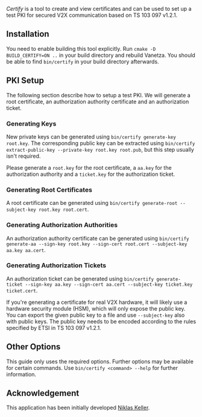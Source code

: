 *Certify* is a tool to create and view certificates and can be used to set up a test PKI for secured V2X communication based on TS 103 097 v1.2.1.

## Installation

You need to enable building this tool explicitly.
Run `cmake -D BUILD_CERTIFY=ON ..` in your build directory and rebuild Vanetza.
You should be able to find `bin/certify` in your build directory afterwards.

## PKI Setup

The following section describe how to setup a test PKI.
We will generate a root certificate, an authorization authority certificate and an authorization ticket.

### Generating Keys

New private keys can be generated using `bin/certify generate-key root.key`.
The corresponding public key can be extracted using `bin/certify extract-public-key --private-key root.key root.pub`, but this step usually isn't required.

Please generate a `root.key` for the root certificate, a `aa.key` for the authorization authority and a `ticket.key` for the authorization ticket.

### Generating Root Certificates

A root certificate can be generated using `bin/certify generate-root --subject-key root.key root.cert`.

### Generating Authorization Authorities

An authorization authority certificate can be generated using `bin/certify generate-aa --sign-key root.key --sign-cert root.cert --subject-key aa.key aa.cert`.

### Generating Authorization Tickets

An authorization ticket can be generated using `bin/certify generate-ticket --sign-key aa.key --sign-cert aa.cert --subject-key ticket.key ticket.cert`.

If you're generating a certificate for real V2X hardware, it will likely use a hardware security module (HSM), which will only expose the public key.
You can export the given public key to a file and use `--subject-key` also with public keys.
The public key needs to be encoded according to the rules specified by ETSI in TS 103 097 v1.2.1.

## Other Options

This guide only uses the required options.
Further options may be available for certain commands.
Use `bin/certify <command> --help` for further information.

## Acknowledgement

This application has been initially developed [Niklas Keller](https://github.com/kelunik).

